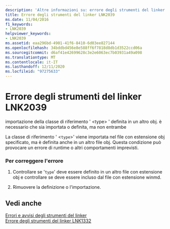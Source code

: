 ```yaml
---
description: 'Altre informazioni su: errore degli strumenti del linker LNK2039'
title: Errore degli strumenti del linker LNK2039
ms.date: 11/04/2016
f1_keywords:
- LNK2039
helpviewer_keywords:
- LNK2039
ms.assetid: eaa296bd-4901-41f6-8410-6d03ee827144
ms.openlocfilehash: 34bddbd456e8e588ff6f7818d8db1d3522ccd06a
ms.sourcegitcommit: d6af41e42699628c3e2e6063ec7b03931a49a098
ms.translationtype: MT
ms.contentlocale: it-IT
ms.lasthandoff: 12/11/2020
ms.locfileid: "97275633"
---
```

# <a name="linker-tools-error-lnk2039"></a>Errore degli strumenti del linker LNK2039

importazione della classe di riferimento ' \<type> ' definita in un altro obj. è necessario che sia importata o definita, ma non entrambe

La classe di riferimento ' <`type`>' viene importata nel file con estensione obj specificato, ma è definita anche in un altro file obj. Questa condizione può provocare un errore di runtime o altri comportamenti imprevisti.

### <a name="to-correct-this-error"></a>Per correggere l'errore

1. Controllare se '`type`' deve essere definito in un altro file con estensione obj e controllare se deve essere incluso dal file con estensione winmd.

1. Rimuovere la definizione o l'importazione.

## <a name="see-also"></a>Vedi anche

[Errori e avvisi degli strumenti del linker](../../error-messages/tool-errors/linker-tools-errors-and-warnings.md)<br/>
[Errore degli strumenti del linker LNK1332](../../error-messages/tool-errors/linker-tools-error-lnk1332.md)
